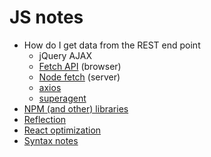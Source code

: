 # JS notes

* How do I get data from the REST end point
    * jQuery AJAX
    * [Fetch API](https://developer.mozilla.org/en-US/docs/Web/API/Fetch_API) (browser)
    * [Node fetch](https://www.npmjs.com/package/node-fetch) (server)
    * [axios](https://www.npmjs.com/package/axios)
    * [superagent](https://www.npmjs.com/package/superagent)
* [NPM (and other) libraries](https://github.com/awesome1888/tech-insights/blob/master/articles/js-notes/npm-libraries.md)
* [Reflection](https://github.com/awesome1888/tech-insights/blob/master/articles/js-notes/reflection.md)
* [React optimization](https://github.com/awesome1888/tech-insights/blob/master/articles/js-notes/react-optimization.md)
* [Syntax notes](https://github.com/awesome1888/tech-insights/blob/master/articles/js-notes/syntax-notes.md)
